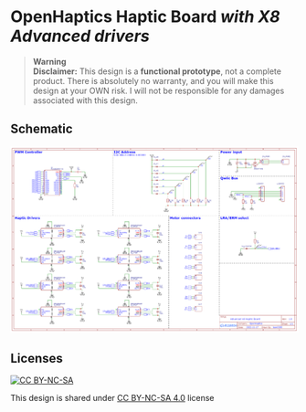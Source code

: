 # OpenHaptics Haptic Board *with X8 Advanced drivers*

> **Warning**  
> **Disclaimer:** This design is a **functional prototype**, not a complete product. There is absolutely no warranty, and you will make this design at your OWN risk. I will not be responsible for any damages associated with this design.

## Schematic

![Ciruit](./schematic.png)

## Licenses

[![CC BY-NC-SA](https://licensebuttons.net/l/by-nc-sa/3.0/88x31.png)](./LICENSE)

This design is shared under [CC BY-NC-SA 4.0](https://creativecommons.org/licenses/by-nc-sa/4.0/) license